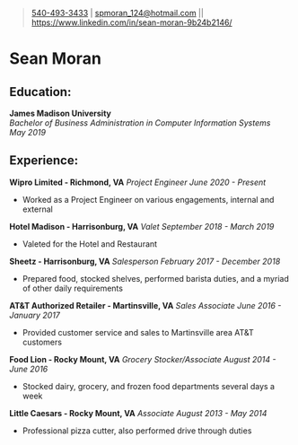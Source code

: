 > [540-493-3433](tel:5404933433) | [spmoran_124@hotmail.com](mailto:spmoran_124@hotmail.com)
> || https://www.linkedin.com/in/sean-moran-9b24b2146/
# Sean Moran

## Education:
**James Madison University**			  		       
*Bachelor of Business Administration in Computer Information Systems*           
*May 2019*

## Experience: 

**Wipro Limited - Richmond, VA**
*Project Engineer*
*June 2020 - Present*
- Worked as a Project Engineer on various engagements, internal and external 

**Hotel Madison - Harrisonburg, VA**
*Valet*
*September 2018 - March 2019*
- Valeted for the Hotel and Restaurant

**Sheetz - Harrisonburg, VA**
*Salesperson*
*February 2017 - December 2018*
- Prepared food, stocked shelves, performed barista duties, and a myriad of other daily requirements 

**AT&T Authorized Retailer - Martinsville, VA**
*Sales Associate*
*June 2016 - January 2017*
- Provided customer service and sales to Martinsville area AT&T customers

**Food Lion - Rocky Mount, VA**
*Grocery Stocker/Associate*
*August 2014 - June 2016*
- Stocked dairy, grocery, and frozen food departments several days a week

**Little Caesars - Rocky Mount, VA**
*Associate*
*August 2013 - May 2014*
- Professional pizza cutter, also performed drive through duties


